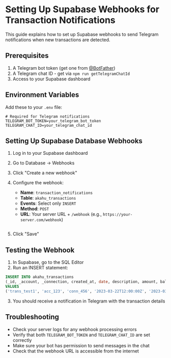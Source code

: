 # Setting Up Supabase Webhooks for Transaction Notifications

This guide explains how to set up Supabase webhooks to send Telegram notifications when new transactions are detected.

## Prerequisites

1. A Telegram bot token (get one from [@BotFather](https://t.me/botfather))
2. A Telegram chat ID - get via `npm run getTelegramChatId`
3. Access to your Supabase dashboard

## Environment Variables

Add these to your `.env` file:

```
# Required for Telegram notifications
TELEGRAM_BOT_TOKEN=your_telegram_bot_token
TELEGRAM_CHAT_ID=your_telegram_chat_id
```

## Setting Up Supabase Database Webhooks

1. Log in to your Supabase dashboard
2. Go to Database → Webhooks
3. Click "Create a new webhook"
4. Configure the webhook:

   - **Name**: `transaction_notifications`
   - **Table**: `akahu_transactions`
   - **Events**: Select only `INSERT`
   - **Method**: `POST`
   - **URL**: Your server URL + `/webhook` (e.g., `https://your-server.com/webhook`)
   ```

5. Click "Save"

## Testing the Webhook

1. In Supabase, go to the SQL Editor
2. Run an INSERT statement:

```sql
INSERT INTO akahu_transactions 
(_id, _account, _connection, created_at, date, description, amount, balance, type)
VALUES 
('trans_test1', 'acc_123', 'conn_456', '2023-03-22T12:00:00Z', '2023-03-22', 'Test Transaction', -25.50, 1000.00, 'EFTPOS');
```

3. You should receive a notification in Telegram with the transaction details

## Troubleshooting

- Check your server logs for any webhook processing errors
- Verify that both `TELEGRAM_BOT_TOKEN` and `TELEGRAM_CHAT_ID` are set correctly
- Make sure your bot has permission to send messages in the chat
- Check that the webhook URL is accessible from the internet